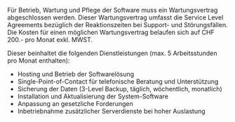 Für Betrieb, Wartung und Pflege der Software muss ein Wartungsvertrag abgeschlossen werden. Dieser Wartungsvertrag umfasst die Service Level Agreements bezüglich der Reaktionszeiten bei Support- und Störungsfällen. Die Kosten für einen möglichen Wartungsvertrag belaufen sich auf CHF 200.- pro Monat exkl. MWST.

Dieser beinhaltet die folgenden Dienstleistungen (max. 5 Arbeitsstunden pro Monat enthalten):

* Hosting und Betrieb der Softwarelösung
* Single-Point-of-Contact für telefonische Beratung und Unterstützung
* Sicherung der Daten (3-Level Backup, täglich, wöchentlich, monatlich)
* Installation und Aktualisierung der System-Software
* Anpassung an gesetzliche Forderungen
* Inbetriebnahme zusätzlicher Serverdienste bei hoher Auslastung
